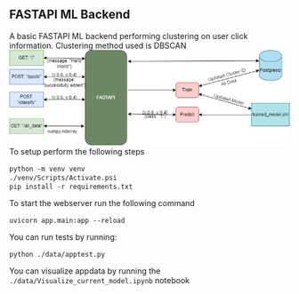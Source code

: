 <!--  -->
## FASTAPI ML Backend
A basic FASTAPI ML backend performing clustering on user click information. Clustering method used is DBSCAN
![alt text](https://github.com/AashayBhupendraDoshi/Python_FASTAPI_ML_test/blob/main/block_diagrm.png)
To setup perform the following steps
```
python -m venv venv
./venv/Scripts/Activate.psi
pip install -r requirements.txt
```

To start the webserver run the following command
```
uvicorn app.main:app --reload
```

You can run tests by running:
```
python ./data/apptest.py
```
You can visualize appdata by running the ```./data/Visualize_current_model.ipynb``` notebook

